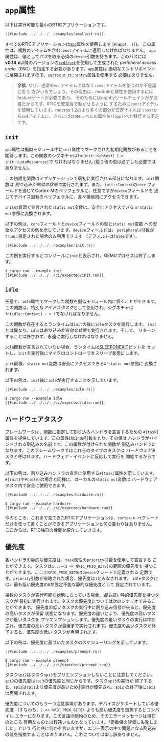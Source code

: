 # `app`属性

以下は実行可能な最小のRTICアプリケーションです。

``` rust
{{#include ../../../../examples/smallest.rs}}
```

すべてのRTICアプリケーションは[`app`]属性を使用します (`#[app(..)]`)。
この属性は、複数のアイテムを含む`const`アイテムに適用しなければなりません。
`app`属性は、値として*パス*を取る必須の`device`引数を持ちます。このパスには
**v0.14.x**以降のバージョンの[`svd2rust`]を使用して生成された
*peripheral access crate*（PAC）を指定する必要があります。`app`属性は
適切なエントリポイントに展開されますので、[`cortex_m_rt::entry`]属性を使用する
必要はありません。

[`app`]: ../../../api/cortex_m_rtic_macros/attr.app.html
[`svd2rust`]: https://crates.io/crates/svd2rust
[`cortex_m_rt::entry`]: ../../../api/cortex_m_rt_macros/attr.entry.html

> **余談**: なぜ、通常の`mod`アイテムではなく`const`アイテムを使うのか不思議に思う
> 方がいるでしょう。その理由は、moduleに属性を使用するにはfeatureゲートが必要であり、
> そのためにはnightlyツールチェインがが必要だからです。RTICを安定版で動かせるように
> するために`const`アイテムを使用しています。macros 1.2のより多くの部分が安定化すれば
> `const`から`mod`アイテムに、さらにはcrateレベルの属性(`#![app]`)へと移行する予定です。

## `init`

`app`属性は擬似モジュール中に`init`属性でマークされた初期化関数があることを
期待します。この関数のシグネチャは`fn(init::Context) [-> init::LateResources]`で
なければなりません (戻り値の型は必ずしも必要ではありません)。

この初期化関数はアプリケーションで最初に実行される部分になります。`init`関数は
*割り込みが無効の状態で*実行されます。また、`init::Context`の`core`
フィールドを通じてCortex-Mのペリフェラルに、任意ですが`device`フィールドを
通じてデバイス固有のペリフェラルに、各々排他的にアクセスできます。

`init`の冒頭で宣言された`static mut`変数は、安全にアクセスできる
`&'static mut`参照に変換されます。

[`rtic::Peripherals`]: ../../api/rtic/struct.Peripherals.html

以下の例は、`core`フィールドと`device`フィールドの型と`static mut`変数
への安全なアクセスの例を示しています。`device`フィールドは、
`peripherals`引数が`true`に設定された場合のみ利用できます
（デフォルトは`false`です）。

``` rust
{{#include ../../../../examples/init.rs}}
```

この例を実行するとコンソールに`init`と表示され、QEMUプロセスは終了します。

```  console
$ cargo run --example init
{{#include ../../../../ci/expected/init.run}}
```

## `idle`

任意で、`idle`属性でマークした関数を擬似モジュール内に置くことができます。
この関数は、特別な*アイドルタスク*として使用され、シグネチャは
`fn(idle::Context) - > !`でなければなりません。

この関数が存在するとランタイムは`init`の後に`idle`タスクを実行します。
`init`とは異なり、`idle`は*割り込みが有効な状態*で実行されます。そして、
リターンすることは許されず、永遠に実行しなければなりません。

`idle`関数が宣言されていない場合、ランタイムは[SLEEPONEXIT]ビットを
セットし、`init`を実行後にマイクロコントローラをスリープ状態にします。

[SLEEPONEXIT]: https://developer.arm.com/docs/100737/0100/power-management/sleep-mode/sleep-on-exit-bit

`init`同様、`static mut`変数は安全にアクセスできる`&'static mut`参照に
変換されます。

以下の例は、`init`後に`idle`が実行することを示しています。

``` rust
{{#include ../../../../examples/idle.rs}}
```

``` console
$ cargo run --example idle
{{#include ../../../../ci/expected/idle.run}}
```

## ハードウェアタスク

フレームワークは、関数に指定して割り込みハンドラを宣言するための
`#[task]`属性を提供しています。この属性は`binds`引数をとり、その値は
ハンドラがバインドされる割込みの名前です。この属性が付けられた関数が
割込みハンドラになります。このフレームワークではこれらのタイプのタスクは
*ハードウェア*タスクと呼ばれます。ハードウェア・イベントに反応して実行を
開始するからです。

以下の例は、割り込みハンドラの宣言に使用する`#[task]`属性を示しています。
`#[init]`や`#[idle]`の場合と同様に、ローカルの`static mut`変数は
ハードウェアタスク内で安全に使用できます。

``` rust
{{#include ../../../../examples/hardware.rs}}
```

``` console
$ cargo run --example hardware
{{#include ../../../../ci/expected/hardware.run}}
```

今のところ、これまで見てきたRTICアプリケーションは、`cortex-m-rt`クレート
だけを使って書くことができるアプリケーションと何ら変わりはありません。
ここからは、RTIC独自の機能を紹介していきます。

## 優先度

各ハンドラの静的な優先度は、`task`属性の`priority`引数を使用して宣言する
ことができます。タスクは`1...=(1 << NVIC_PRIO_BITS)`の範囲の優先度を
持つことができます。ここで`NVIC_PRIO_BITS`は`device`クレートで定義される
定数です。`priority`引数が省略された場合、優先度は`1`とみなされます。
`idle`タスクには、最も低い優先度の`0`が設定不能な静的な優先度として
設定されています。

複数のタスクが実行可能な状態になっている場合、*最も高い*静的優先度を持つタスクが
最初に実行されます。タスクの優先度については次のシナリオでみることができます。
優先度の低いタスクの実行中に割り込み信号が来ると、優先度の高いタスクが保留
状態になります。優先度の違いにより、優先度の高いタスクが低いタスクを
プリエンプションします。優先度の低いタスクの実行は中断され、優先度の高い
タスクが最後まで実行されます。優先度の高いタスクが終了すると、優先度の低い
タスクが再開されます。

以下の例は、優先度に基づいたタスクのスケジューリングを示しています。

``` rust
{{#include ../../../../examples/preempt.rs}}
```

``` console
$ cargo run --example preempt
{{#include ../../../../ci/expected/preempt.run}}
```

タスク`spi2`はタスク`spi3`をプリエンプションしないことに注意してください。
`spi2`の優先度は`spi3`の優先度と同じからです。タスク`spi3`の実行が
終了すると、`spi2`は`spi1`より優先度が高いため実行が優先され、`spi2`
の終了後に`spi1`は再開されます。

優先度についてのもう一つ注意事項があります。デバイスがサポートしている優先度
（すなわち、`1 << NVIC_PRIO_BITS`）よりも高い優先度を選択するとコンパイル
エラーになります。この言語の制約のため、そのエラーメッセージは現在のところ
有用なものとは程遠いものとなっています。「定数値の評価に失敗しました」という
行と共に何かを言いますが、エラー表示の中で問題となる割込みの値を指摘する
ことは*ありません*。これについては申し訳ありません。
